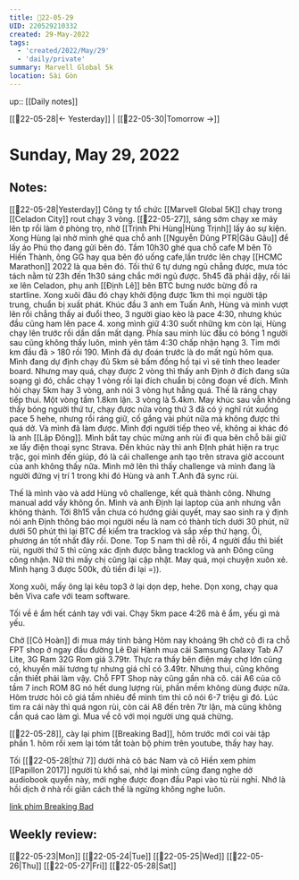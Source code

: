 ```yaml
---
title: 📝22-05-29
UID: 220529210332
created: 29-May-2022
tags:
  - 'created/2022/May/29'
  - 'daily/private'
summary: Marvell Global 5k
location: Sài Gòn
---
```


up:: [[Daily notes]]

[[📝22-05-28|<- Yesterday]] | [[📝22-05-30|Tomorrow ->]]
# Sunday, May 29, 2022

## Notes:
[[📝22-05-28|Yesterday]] Công ty tổ chức [[Marvell Global 5K]] chạy trong [[Celadon City]] rout chạy 3 vòng. [[📝22-05-27]], sáng sớm chạy xe máy lên tp rồi làm ở phòng trọ, nhờ [[Trịnh Phi Hùng|Hùng Trịnh]] lấy áo sự kiện. Xong Hùng lại nhờ mình ghé qua chỗ anh [[Nguyễn Dũng PTR|Gâu Gâu]] để lấy áo Phú thọ đang gửi bên đó. Tầm 10h30 ghé qua chỗ cafe M bên Tô Hiến Thành, ông GG hay qua bên đó uống cafe,lần trước lên chạy [[HCMC Marathon]] 2022 là qua bên đó. Tối thứ 6 tự dưng ngủ chẳng được, mưa tóc tách nằm từ 23h đến 1h30 sáng chắc mới ngủ được. 5h45 đã phải dậy, rồi lái xe lên Celadon, phụ anh [[Định Lê]] bên BTC bưng nước bừng đồ ra startline. Xong xuôi đâu đó chạy khởi động được 1km thì mọi người tập trung, chuẩn bị xuất phát. Khúc đầu 3 anh em Tuấn Anh, Hùng và mình vượt lên rồi chẳng thấy ai đuổi theo, 3 người giao kèo là pace 4:30, nhưng khúc đầu cũng ham lên pace 4.  xong mình giữ 4:30 suốt những km còn lại, Hùng chạy lên trước rồi dần dần mất dạng. Phía sau mình lúc đầu có bóng 1 người sau cũng không thấy luôn, mình yên tâm 4:30 chấp nhận hạng 3. Tim mới km đầu đã > 180 rồi 190. Mình đã dự đoán trước là do mất ngủ hôm qua. Mình đang dự định chạy đủ 5km sẽ bấm đồng hồ tại vì sẽ tính theo leader board. Nhưng may quá, chạy được 2 vòng thì thấy anh Định ở đích đang sửa soạng gì đó, chắc chạy 1 vòng rồi lại đích chuẩn bị công đoạn về đích. Mình hỏi chạy 5km hay 3 vòng, anh nói 3 vòng hụt hẫng quá. Thế là ráng chạy tiếp thui. Một vòng tầm 1.8km lận. 3 vòng là 5.4km. May khúc sau vẫn không thấy bóng người thứ tư, chạy được nửa vòng thứ 3 đã có ý nghĩ rút xuống pace 5 hehe, nhưng rồi ráng giữ, cố gắng vài phút nữa mà không được thì quá dở. Và mình đã làm được. Mình đợi người tiếp theo về, không ai khác đó là anh [[Lập Đông]]. Mình bắt tay chúc mừng anh rùi đi qua bên chỗ bãi giữ xe lấy điện thoại sync Strava. Đến khúc này thì anh ĐỊnh phát hiện ra trục trặc, gọi mình đến giúp, đó là cái challenge anh tạo trên strava giờ account của anh không thấy nữa. Mình mở lên thì thấy challenge và mình đang là người đứng vị trí 1 trong khi đó Hùng và anh T.Anh đã sync rùi.

Thế là mình vào và add Hùng vô challenge, kết quả thành công. Nhưng manual add vầy không ổn. Mình và anh Định lại laptop của anh nhưng vẫn không thành. Tới 8h15 vẫn chưa có hướng giải quyết, may sao sinh ra ý định nói anh Định thông báo mọi người nếu là nam có thành tích dưới 30 phút, nữ dưới 50 phút thì lại BTC để kiểm tra tracklog và sắp xếp thứ hạng. Ôi, phương án tốt nhất đây rồi. Done. Top 5 nam thì dễ rồi, 4 người đầu thì biết rùi, người thứ 5 thì cũng xác định được bằng tracklog và anh Đông cũng công nhận. Nữ thì mấy chị cũng lại cập nhật. May quá, mọi chuyện xuôn xẻ. Mình hạng 3 được 500k, đủ tiền đi lại =)).

Xong xuôi, mấy ông lại kêu top3 ở lại dọn dẹp, hehe. Dọn xong, chạy qua bên Viva cafe với team software.

Tối về ê ẩm hết cánh tay với vai. Chạy 5km pace 4:26 mà ê ẩm, yếu gì mà yếu.

Chở [[Cô Hoàn]] đi mua máy tính bảng
Hôm nay khoảng 9h chở cô đi ra chỗ FPT shop ở ngay đầu đường Lê Đại Hành mua cái Samsung Galaxy Tab A7 Lite, 3G Ram 32G Rom giá 3.79tr. Thực ra thấy bên điện máy chợ lớn cũng có, khuyến mãi tương tự nhưng giá chỉ có 3.49tr. Nhưng thui, cũng không cần thiết phải làm vậy. Chỗ FPT Shop này cũng gần nhà cô. cái A6 của cô tầm 7 inch ROM 8G nó hết dung lượng rùi, phần mềm không dùng được nữa. Hôm trươc hỏi cô giá tầm nhiêu để mình tìm thì cô nói 6-7 triệu gì đó. Lúc tìm ra cái này thì quá ngon rùi, còn cái A8 đến trên 7tr lận, mà cũng không cần quá cao làm gì. Mua về cô với mọi người ưng quá chừng.

[[📝22-05-28]], cày lại phim [[Breaking Bad]], hôm trước mới coi vài tập phần 1. hôm rồi xem lại tóm tắt toàn bộ phim trên youtube, thấy hay hay.

Tối [[📝22-05-28|thứ 7]] dưới nhà cô bác Nam và cô Hiền xem phim [[Papillon 2017]] người tù khổ sai, nhớ lại mình cũng đang nghe dở audiobook quyển này, mới nghe được đoạn đầu Papi vào tù rùi nghỉ. Nhớ là hồi dịch ở nhà rồi giãn cách thế là ngừng không nghe luôn.

[link phim Breaking Bad](https://phimbo.vip/xem-phim/bien-chat-phan-2-breaking-bad-season-2-18463597/tap-6-6161729718.html)

## Weekly review:
[[📝22-05-23|Mon]]
[[📝22-05-24|Tue]]
[[📝22-05-25|Wed]]
[[📝22-05-26|Thu]]
[[📝22-05-27|Fri]]
[[📝22-05-28|Sat]]
